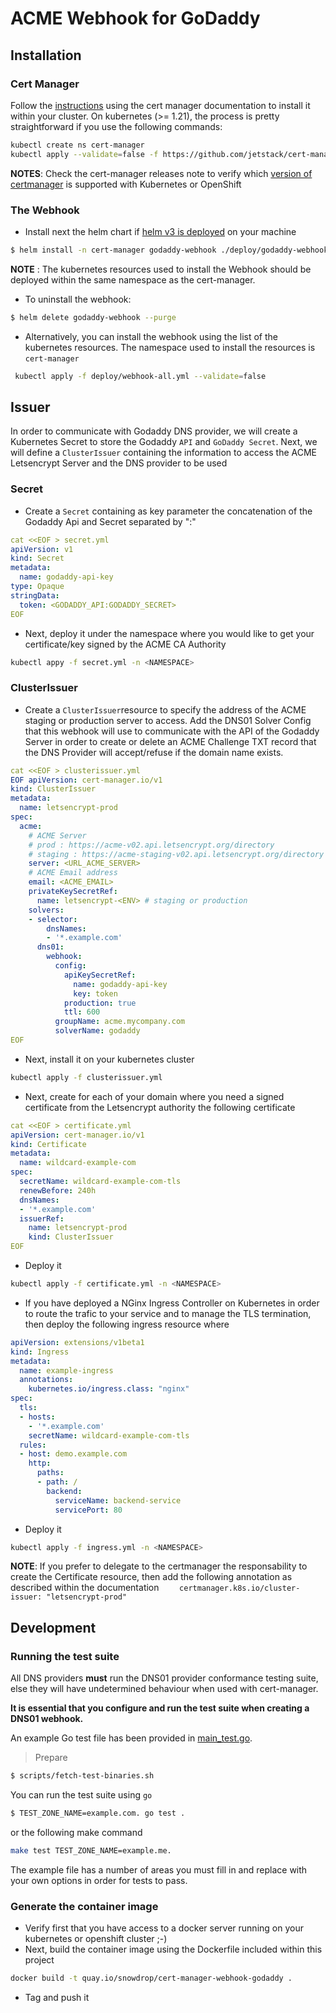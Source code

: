 # ACME Webhook for GoDaddy

## Installation

### Cert Manager

Follow the [instructions](https://cert-manager.io/docs/installation/) using the cert manager documentation to install it within your cluster.
On kubernetes (>= 1.21), the process is pretty straightforward if you use the following commands:
```bash
kubectl create ns cert-manager
kubectl apply --validate=false -f https://github.com/jetstack/cert-manager/releases/download/v0.12.0/cert-manager.yaml
```
**NOTES**: Check the cert-manager releases note to verify which [version of certmanager](https://cert-manager.io/docs/installation/supported-releases/) is supported with Kubernetes or OpenShift
### The Webhook

- Install next the helm chart if [helm v3 is deployed](https://helm.sh/docs/intro/install/) on your machine
```bash
$ helm install -n cert-manager godaddy-webhook ./deploy/godaddy-webhook
```
**NOTE** : The kubernetes resources used to install the Webhook should be deployed within the same namespace as the cert-manager.

- To uninstall the webhook:
```bash
$ helm delete godaddy-webhook --purge
```

- Alternatively, you can install the webhook using the list of the kubernetes resources. The namespace
  used to install the resources is `cert-manager`
```bash
 kubectl apply -f deploy/webhook-all.yml --validate=false
```

## Issuer

In order to communicate with Godaddy DNS provider, we will create a Kubernetes Secret
to store the Godaddy `API` and `GoDaddy Secret`. 
Next, we will define a `ClusterIssuer` containing the information to access the ACME Letsencrypt Server
and the DNS provider to be used

### Secret

- Create a `Secret` containing as key parameter the concatenation of the Godaddy Api and Secret separated by ":"
```yaml
cat <<EOF > secret.yml
apiVersion: v1
kind: Secret
metadata:
  name: godaddy-api-key
type: Opaque
stringData:
  token: <GODADDY_API:GODADDY_SECRET>
EOF
```
- Next, deploy it under the namespace where you would like to get your certificate/key signed by the ACME CA Authority
```bash
kubectl appy -f secret.yml -n <NAMESPACE>
```

### ClusterIssuer

- Create a `ClusterIssuer`resource to specify the address of the ACME staging or production server to access.
  Add the DNS01 Solver Config that this webhook will use to communicate with the API of the Godaddy Server in order to create
   or delete an ACME Challenge TXT record that the DNS Provider will accept/refuse if the domain name exists.

```yaml
cat <<EOF > clusterissuer.yml 
EOF apiVersion: cert-manager.io/v1
kind: ClusterIssuer
metadata:
  name: letsencrypt-prod
spec:
  acme:
    # ACME Server
    # prod : https://acme-v02.api.letsencrypt.org/directory
    # staging : https://acme-staging-v02.api.letsencrypt.org/directory
    server: <URL_ACME_SERVER> 
    # ACME Email address
    email: <ACME_EMAIL>
    privateKeySecretRef:
      name: letsencrypt-<ENV> # staging or production
    solvers:
    - selector:
        dnsNames:
        - '*.example.com'
      dns01:
        webhook:
          config:
            apiKeySecretRef:
              name: godaddy-api-key
              key: token
            production: true
            ttl: 600
          groupName: acme.mycompany.com
          solverName: godaddy
EOF
```
- Next, install it on your kubernetes cluster
```bash
kubectl apply -f clusterissuer.yml
```
- Next, create for each of your domain where you need a signed certificate from the Letsencrypt authority the following certificate

```yaml
cat <<EOF > certificate.yml
apiVersion: cert-manager.io/v1
kind: Certificate
metadata:
  name: wildcard-example-com
spec:
  secretName: wildcard-example-com-tls
  renewBefore: 240h
  dnsNames:
  - '*.example.com'
  issuerRef:
    name: letsencrypt-prod
    kind: ClusterIssuer
EOF
```

- Deploy it
```bash
kubectl apply -f certificate.yml -n <NAMESPACE>
```

- If you have deployed a NGinx Ingress Controller on Kubernetes in order to route the trafic to your service
  and to manage the TLS termination, then deploy the following ingress resource where 

```yaml
apiVersion: extensions/v1beta1
kind: Ingress
metadata:
  name: example-ingress
  annotations:
    kubernetes.io/ingress.class: "nginx"
spec:
  tls:
  - hosts:
    - '*.example.com'
    secretName: wildcard-example-com-tls
  rules:
  - host: demo.example.com
    http:
      paths:
      - path: /
        backend:
          serviceName: backend-service
          servicePort: 80
```

- Deploy it
```bash
kubectl apply -f ingress.yml -n <NAMESPACE>
```

**NOTE**: If you prefer to delegate to the certmanager the responsability to create the Certificate resource, then add the following annotation as described within the documentation `    certmanager.k8s.io/cluster-issuer: "letsencrypt-prod"`

## Development

### Running the test suite
All DNS providers **must** run the DNS01 provider conformance testing suite,
else they will have undetermined behaviour when used with cert-manager.

**It is essential that you configure and run the test suite when creating a
DNS01 webhook.**

An example Go test file has been provided in [main_test.go]().

> Prepare

```bash
$ scripts/fetch-test-binaries.sh
```

You can run the test suite using `go`

```bash
$ TEST_ZONE_NAME=example.com. go test .
```

or the following make command
```bash
make test TEST_ZONE_NAME=example.me.
```

The example file has a number of areas you must fill in and replace with your
own options in order for tests to pass.

### Generate the container image

- Verify first that you have access to a docker server running on your kubernetes or openshift cluster ;-)
- Next, build the container image using the Dockerfile included within this project
```bash
docker build -t quay.io/snowdrop/cert-manager-webhook-godaddy .
```
- Tag and push it
```bash

```
